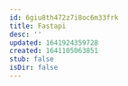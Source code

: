 ```yaml
---
id: 6giu8th472z7i8oc6m33frk
title: Fastapi
desc: ''
updated: 1641924359728
created: 1641105063851
stub: false
isDir: false
---
```



